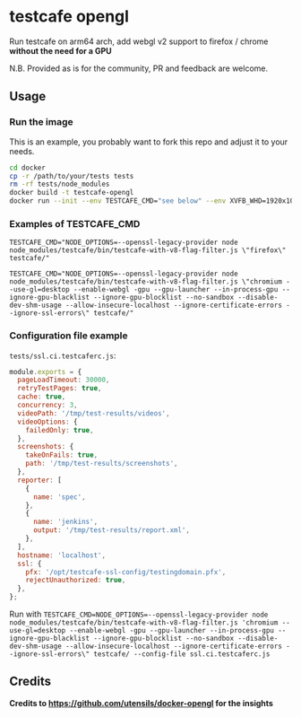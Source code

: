# testcafe opengl

Run testcafe on arm64 arch, add webgl v2 support to firefox / chrome **without the need for a GPU**

N.B. Provided as is for the community,
PR and feedback are welcome.

## Usage

### Run the image

This is an example, you probably want to fork this repo and adjust it to your needs.

```bash
cd docker
cp -r /path/to/your/tests tests
rm -rf tests/node_modules
docker build -t testcafe-opengl
docker run --init --env TESTCAFE_CMD="see below" --env XVFB_WHD=1920x1080x24 --volume=/optional:/tmp/for-your-test-results
```

### Examples of TESTCAFE_CMD

`TESTCAFE_CMD="NODE_OPTIONS=--openssl-legacy-provider node node_modules/testcafe/bin/testcafe-with-v8-flag-filter.js \"firefox\" testcafe/"`

`TESTCAFE_CMD="NODE_OPTIONS=--openssl-legacy-provider node node_modules/testcafe/bin/testcafe-with-v8-flag-filter.js \"chromium --use-gl=desktop --enable-webgl -gpu --gpu-launcher --in-process-gpu --ignore-gpu-blacklist --ignore-gpu-blocklist --no-sandbox --disable-dev-shm-usage --allow-insecure-localhost --ignore-certificate-errors --ignore-ssl-errors\" testcafe/"`

### Configuration file example

`tests/ssl.ci.testcaferc.js`:

```javascript
module.exports = {
  pageLoadTimeout: 30000,
  retryTestPages: true,
  cache: true,
  concurrency: 3,
  videoPath: '/tmp/test-results/videos',
  videoOptions: {
    failedOnly: true,
  },
  screenshots: {
    takeOnFails: true,
    path: '/tmp/test-results/screenshots',
  },
  reporter: [
    {
      name: 'spec',
    },
    {
      name: 'jenkins',
      output: '/tmp/test-results/report.xml',
    },
  ],
  hostname: 'localhost',
  ssl: {
    pfx: '/opt/testcafe-ssl-config/testingdomain.pfx',
    rejectUnauthorized: true,
  },
};

```

Run with
`TESTCAFE_CMD=NODE_OPTIONS=--openssl-legacy-provider node node_modules/testcafe/bin/testcafe-with-v8-flag-filter.js 'chromium --use-gl=desktop --enable-webgl -gpu --gpu-launcher --in-process-gpu --ignore-gpu-blacklist --ignore-gpu-blocklist --no-sandbox --disable-dev-shm-usage --allow-insecure-localhost --ignore-certificate-errors --ignore-ssl-errors\" testcafe/ --config-file ssl.ci.testcaferc.js`

## Credits

**Credits to https://github.com/utensils/docker-opengl for the insights**
